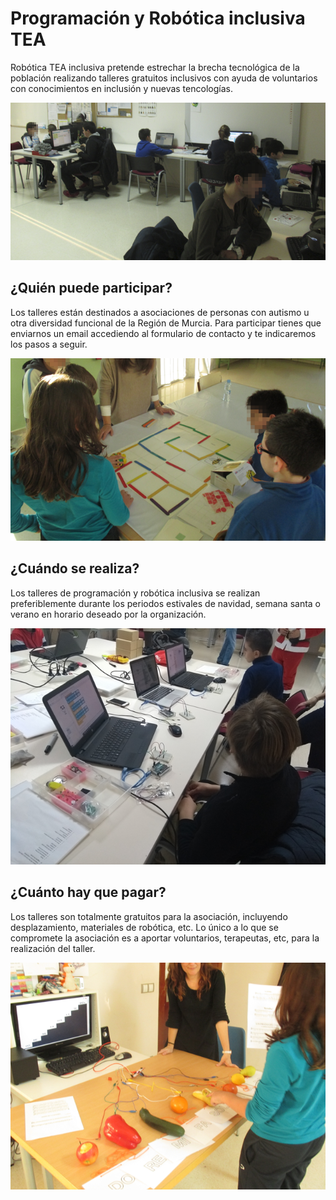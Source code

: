 # Programación y Robótica inclusiva TEA

Robótica TEA inclusiva pretende estrechar la brecha tecnológica de la población realizando talleres gratuitos inclusivos con ayuda de voluntarios con conocimientos en inclusión y nuevas tencologías.

![](images/1.png)

## ¿Quién puede participar?

Los talleres están destinados a asociaciones de personas con autismo u otra diversidad funcional de la Región de Murcia. Para participar tienes que enviarnos un email accediendo al formulario de contacto y te indicaremos los pasos a seguir.

![](images/2.png)

## ¿Cuándo se realiza?

Los talleres de programación y robótica inclusiva se realizan preferiblemente durante los periodos estivales de navidad, semana santa o verano en horario deseado por la organización.

![](images/3.png)

## ¿Cuánto hay que pagar?

Los talleres son totalmente gratuitos para la asociación, incluyendo desplazamiento, materiales de robótica, etc. Lo único a lo que se compromete la asociación es a aportar voluntarios, terapeutas, etc, para la realización del taller.

![](images/4.png)

<!--
![](images/5.png)
-->